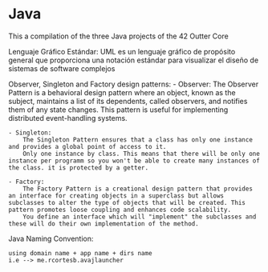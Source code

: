 # Java
This a compilation of the three Java projects of the 42 Outter Core


Lenguaje Gráfico Estándar:
	UML es un lenguaje gráfico de propósito general que proporciona una notación estándar para visualizar el diseño de sistemas de software complejos

Observer, Singleton and Factory design patterns:
	- Observer:
		The Observer Pattern is a behavioral design pattern where an object, known as the subject, maintains a list of its dependents, called observers, and notifies them of any state changes. This pattern is useful for implementing distributed event-handling systems.

	- Singleton:
		The Singleton Pattern ensures that a class has only one instance and provides a global point of access to it.
		Only one instance by class. This means that there will be only one instance per programm so you won't be able to create many instances of the class. it is protected by a getter.

	- Factory:
		The Factory Pattern is a creational design pattern that provides an interface for creating objects in a superclass but allows subclasses to alter the type of objects that will be created. This pattern promotes loose coupling and enhances code scalability.
		You define an interface which will "implement" the subclasses and these will do their own implementation of the method.

Java Naming Convention:

	using domain name + app name + dirs name
	i.e --> me.rcortesb.avajlauncher
